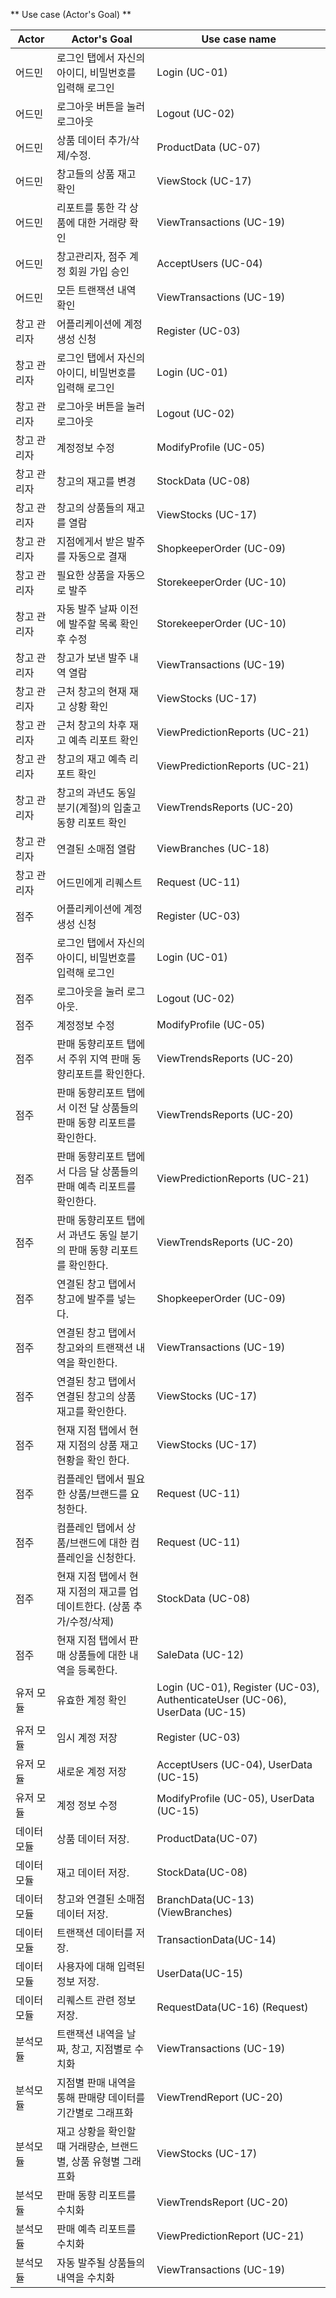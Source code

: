 ** Use case (Actor's Goal) **

| Actor | Actor's Goal                                                          | Use case name |
| ------------| ----------------------------------------------------------------- | ----------  |
| 어드민 | 로그인 탭에서 자신의 아이디, 비밀번호를 입력해 로그인  | Login (UC-01) |
| 어드민 | 로그아웃 버튼을 눌러 로그아웃               | Logout (UC-02) |
| 어드민 | 상품 데이터 추가/삭제/수정. | ProductData (UC-07) |
| 어드민 | 창고들의 상품 재고 확인 | ViewStock (UC-17) |
| 어드민 | 리포트를 통한 각 상품에 대한 거래량 확인| ViewTransactions (UC-19) |
| 어드민 | 창고관리자, 점주 계정 회원 가입 승인 |AcceptUsers (UC-04)|
| 어드민 | 모든 트랜잭션 내역 확인 | ViewTransactions (UC-19)                                     |
| 창고 관리자 | 어플리케이션에 계정 생성 신청                           | Register (UC-03) |
| 창고 관리자 | 로그인 탭에서 자신의 아이디, 비밀번호를 입력해 로그인  | Login (UC-01)                                                |
| 창고 관리자 | 로그아웃 버튼을 눌러 로그아웃               | Logout (UC-02) |
| 창고 관리자 | 계정정보 수정                                          | ModifyProfile (UC-05) |
| 창고 관리자 | 창고의 재고를 변경                                      | StockData (UC-08) |
| 창고 관리자 | 창고의 상품들의 재고를 열람                        | ViewStocks (UC-17) |
| 창고 관리자 | 지점에게서 받은 발주를 자동으로 결재                           | ShopkeeperOrder (UC-09) |
| 창고 관리자 | 필요한 상품을 자동으로 발주                          | StorekeeperOrder (UC-10) |
| 창고 관리자 | 자동 발주 날짜 이전에 발주할 목록 확인 후 수정 | StorekeeperOrder (UC-10) |
| 창고 관리자 | 창고가 보낸 발주 내역 열람                                   | ViewTransactions (UC-19) |
| 창고 관리자 | 근처 창고의 현재 재고 상황 확인                         | ViewStocks (UC-17) |
| 창고 관리자 | 근처 창고의 차후 재고 예측 리포트 확인                  | ViewPredictionReports (UC-21) |
| 창고 관리자 | 창고의 재고 예측 리포트 확인                            | ViewPredictionReports (UC-21) |
| 창고 관리자 | 창고의 과년도 동일 분기(계절)의 입출고 동향 리포트 확인 | ViewTrendsReports (UC-20) |
| 창고 관리자 | 연결된 소매점 열람                              | ViewBranches  (UC-18) |
| 창고 관리자 | 어드민에게 리퀘스트                                     | Request (UC-11) |
| 점주 | 어플리케이션에 계정 생성 신청 | Register (UC-03) |
| 점주 | 로그인 탭에서 자신의 아이디, 비밀번호를 입력해 로그인      | Login (UC-01) |
| 점주 | 로그아웃을 눌러 로그아웃.      | Logout (UC-02) |
| 점주 | 계정정보 수정      | ModifyProfile (UC-05) |
| 점주 | 판매 동향리포트 탭에서 주위 지역 판매 동향리포트를 확인한다.             | ViewTrendsReports (UC-20) |
| 점주 | 판매 동향리포트 탭에서 이전 달 상품들의 판매 동향 리포트를 확인한다.      | ViewTrendsReports (UC-20) |
| 점주 | 판매 동향리포트 탭에서 다음 달 상품들의 판매 예측 리포트를 확인한다.   | ViewPredictionReports (UC-21) |
| 점주 | 판매 동향리포트 탭에서 과년도 동일 분기의 판매 동향 리포트를 확인한다.     | ViewTrendsReports (UC-20) |
| 점주 | 연결된 창고 탭에서 창고에 발주를 넣는다.           | ShopkeeperOrder (UC-09) |
| 점주 | 연결된 창고 탭에서 창고와의 트랜잭션 내역을 확인한다.           | ViewTransactions (UC-19) |
| 점주 | 연결된 창고 탭에서 연결된 창고의 상품 재고를 확인한다.        | ViewStocks (UC-17) |
| 점주 | 현재 지점 탭에서 현재 지점의 상품 재고 현황을 확인 한다.          | ViewStocks (UC-17) |
| 점주 | 컴플레인 탭에서 필요한 상품/브랜드를 요청한다.             | Request (UC-11) |
| 점주 | 컴플레인 탭에서 상품/브랜드에 대한 컴플레인을 신청한다.              | Request (UC-11) |
| 점주 | 현재 지점 탭에서 현재 지점의 재고를 업데이트한다. (상품 추가/수정/삭제)         | StockData (UC-08) |
| 점주 | 현재 지점 탭에서 판매 상품들에 대한 내역을 등록한다.      | SaleData (UC-12) |
| 유저 모듈 | 유효한 계정 확인 | Login (UC-01), Register (UC-03), AuthenticateUser (UC-06), UserData (UC-15) |
| 유저 모듈 | 임시 계정 저장          | Register (UC-03)                                    |
| 유저 모듈 | 새로운 계정 저장          | AcceptUsers (UC-04), UserData (UC-15) |
| 유저 모듈 | 계정 정보 수정                               | ModifyProfile (UC-05), UserData (UC-15) |
| 데이터 모듈 | 상품 데이터 저장.                         | ProductData(UC-07) |
| 데이터 모듈 | 재고 데이터 저장.                         | StockData(UC-08) |
| 데이터 모듈 | 창고와 연결된 소매점 데이터 저장.                       | BranchData(UC-13) (ViewBranches) |
| 데이터 모듈 | 트랜잭션 데이터를 저장.                         | TransactionData(UC-14) |
| 데이터 모듈 | 사용자에 대해 입력된 정보 저장.                       | UserData(UC-15) |
| 데이터 모듈 | 리퀘스트 관련 정보 저장.                        | RequestData(UC-16) (Request) |
| 분석모듈 | 트랜잭션 내역을 날짜, 창고, 지점별로 수치화	| ViewTransactions (UC-19) |
| 분석모듈 | 지점별 판매 내역을 통해 판매량 데이터를 기간별로 그래프화 |	ViewTrendReport (UC-20) |
| 분석모듈 | 재고 상황을 확인할 때 거래량순, 브랜드별, 상품 유형별 그래프화 |	ViewStocks (UC-17) |
| 분석모듈 |	판매 동향 리포트를 수치화 |	ViewTrendsReport (UC-20) |
| 분석모듈 |	판매 예측 리포트를 수치화 |	ViewPredictionReport (UC-21) |
| 분석모듈 |	자동 발주될 상품들의 내역을 수치화	 | ViewTransactions (UC-19) |


